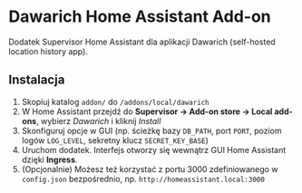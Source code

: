 # Dawarich Home Assistant Add-on

Dodatek Supervisor Home Assistant dla aplikacji Dawarich (self-hosted location history app).

## Instalacja
1. Skopiuj katalog `addon/` do `/addons/local/dawarich`
2. W Home Assistant przejdź do **Supervisor → Add-on store → Local add-ons**, wybierz *Dawarich* i kliknij *Install*
3. Skonfiguruj opcje w GUI (np. ścieżkę bazy `DB_PATH`, port `PORT`, poziom logów `LOG_LEVEL`, sekretny klucz `SECRET_KEY_BASE`)
4. Uruchom dodatek. Interfejs otworzy się wewnątrz GUI Home Assistant dzięki **Ingress**.
5. (Opcjonalnie) Możesz też korzystać z portu 3000 zdefiniowanego w `config.json` bezpośrednio, np. `http://homeassistant.local:3000`
